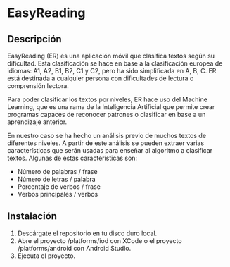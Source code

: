 # EasyReading

## Descripción
EasyReading (ER) es una aplicación móvil que clasifica textos según su dificultad. Esta clasificación se hace en base a la clasificación europea de idiomas: A1, A2, B1, B2, C1 y C2, pero ha sido simplificada en A, B, C.
ER está destinada a cualquier persona con dificultades de lectura o comprensión lectora.

Para poder clasificar los textos por niveles, ER hace uso del Machine Learning, que es una rama de la Inteligencia Artificial que permite crear programas capaces de reconocer patrones o clasificar en base a un aprendizaje anterior.

En nuestro caso se ha hecho un análisis previo de muchos textos de diferentes niveles. A partir de este análisis se pueden extraer varias características que serán usadas para enseñar al algoritmo a clasificar textos. Algunas de estas características son:
- Número de palabras / frase
- Número de letras / palabra
- Porcentaje de verbos / frase
- Verbos principales / verbos


## Instalación

1. Descárgate el repositorio en tu disco duro local.
2. Abre el proyecto /platforms/iod con XCode o el proyecto /platforms/android con Android Studio.
3. Ejecuta el proyecto.
